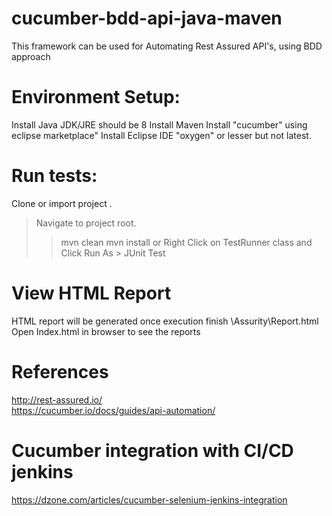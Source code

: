 # cucumber-bdd-api-java-maven
This framework can be used for Automating Rest Assured API's, using BDD approach

# Environment Setup:
Install Java JDK/JRE should be 8
Install Maven 
Install "cucumber" using eclipse marketplace"
Install Eclipse IDE "oxygen"  or lesser but not latest.

# Run tests:
Clone or import project .
>Navigate to project root.
>>mvn clean
>>mvn install
or 
Right Click on TestRunner class and Click Run As > JUnit Test
# View HTML Report
HTML report will be generated once execution finish \Assurity\Report\.html
Open Index.html in browser to see the reports

# References
http://rest-assured.io/  
https://cucumber.io/docs/guides/api-automation/
# Cucumber integration with CI/CD jenkins
https://dzone.com/articles/cucumber-selenium-jenkins-integration
